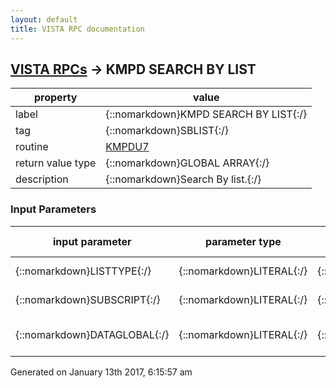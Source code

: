 ```yaml
---
layout: default
title: VISTA RPC documentation
---
```




## [VISTA RPCs](TableOfContent.md) &#8594; KMPD SEARCH BY LIST 

 property | value 
--- | --- 
 label | {::nomarkdown}KMPD SEARCH BY LIST{:/}
 tag | {::nomarkdown}SBLIST{:/}
 routine | [KMPDU7](http://code.osehra.org/dox/Routine_KMPDU7_source.html)
 return value type | {::nomarkdown}GLOBAL ARRAY{:/}
 description | {::nomarkdown}Search By list.{:/}

### Input Parameters

| input parameter | parameter type | maximum data length | required | description | 
| --- | --- | --- | --- | --- | 
| {::nomarkdown}LISTTYPE{:/} | {::nomarkdown}LITERAL{:/} | {::nomarkdown}5{:/} | {::nomarkdown}true{:/} | {::nomarkdown}2 - client name3 - ip address{:/} | 
| {::nomarkdown}SUBSCRIPT{:/} | {::nomarkdown}LITERAL{:/} | {::nomarkdown}30{:/} | {::nomarkdown}true{:/} | {::nomarkdown}Subscript (free text)Ex: \ORWCV\{:/} | 
| {::nomarkdown}DATAGLOBAL{:/} | {::nomarkdown}LITERAL{:/} | {::nomarkdown}30{:/} | {::nomarkdown}true{:/} | {::nomarkdown}Global containing data.Ex: ^TMP($J){:/} | 




 Generated on January 13th 2017, 6:15:57 am